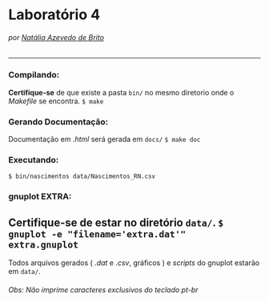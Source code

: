 # Laboratório 4
###### por [Natália Azevedo de Brito](https://github.com/bnatalha)
---

### Compilando:
**Certifique-se** de que existe a pasta `bin/` no mesmo diretorio onde o _Makefile_ se encontra.
`$ make`

### Gerando Documentação:
Documentação em _.html_ será gerada em `docs/`
`$ make doc`

### Executando:
`$ bin/nascimentos data/Nascimentos_RN.csv`

### gnuplot EXTRA:
**Certifique-se** de estar no diretório `data/`.
`$ gnuplot -e "filename='extra.dat'" extra.gnuplot`
---

Todos arquivos gerados ( _.dat_ e _.csv_, gráficos ) e _scripts_ do gnuplot estarão em `data/`.

###### Obs: Não imprime caracteres exclusivos do teclado pt-br
